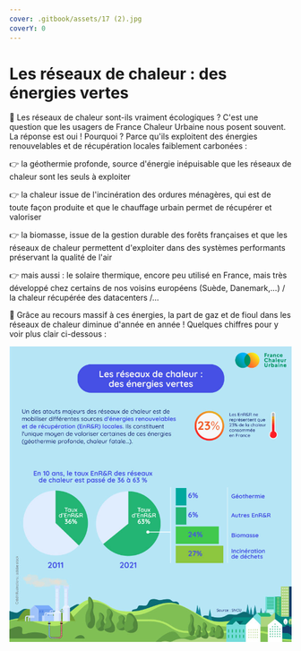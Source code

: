 ```yaml
---
cover: .gitbook/assets/17 (2).jpg
coverY: 0
---
```


# Les réseaux de chaleur : des énergies vertes

🌳 Les réseaux de chaleur sont-ils vraiment écologiques ? C'est une question que les usagers de France Chaleur Urbaine nous posent souvent. La réponse est oui ! Pourquoi ? Parce qu'ils exploitent des énergies renouvelables et de récupération locales faiblement carbonées :&#x20;

👉 la géothermie profonde, source d'énergie inépuisable que les réseaux de chaleur sont les seuls à exploiter&#x20;

👉 la chaleur issue de l'incinération des ordures ménagères, qui est de toute façon produite et que le chauffage urbain permet de récupérer et valoriser&#x20;

👉 la biomasse, issue de la gestion durable des forêts françaises et que les réseaux de chaleur permettent d'exploiter dans des systèmes performants préservant la qualité de l'air&#x20;

👉 mais aussi : le solaire thermique, encore peu utilisé en France, mais très développé chez certains de nos voisins européens (Suède, Danemark,...) / la chaleur récupérée des datacenters /...&#x20;

💚 Grâce au recours massif à ces énergies, la part de gaz et de fioul dans les réseaux de chaleur diminue d'année en année ! Quelques chiffres pour y voir plus clair ci-dessous :

![](.gitbook/assets/enr.jpg)
